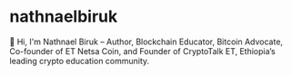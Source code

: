 # nathnaelbiruk
👋 Hi, I'm Nathnael Biruk – Author, Blockchain Educator, Bitcoin Advocate, Co-founder of ET Netsa Coin, and Founder of CryptoTalk ET, Ethiopia’s leading crypto education community.
